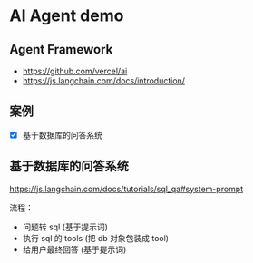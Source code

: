 
# AI Agent demo


## Agent Framework

- https://github.com/vercel/ai
- https://js.langchain.com/docs/introduction/


## 案例

- [x] 基于数据库的问答系统

## 基于数据库的问答系统

https://js.langchain.com/docs/tutorials/sql_qa#system-prompt

流程：

- 问题转 sql (基于提示词)
- 执行 sql 的 tools (把 db 对象包装成 tool)
- 给用户最终回答 (基于提示词)

